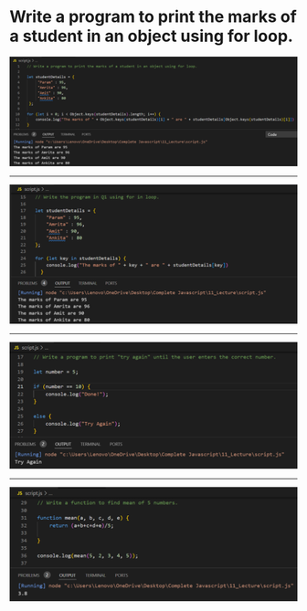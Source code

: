 # Write a program to print the marks of a student in an object using for loop.

![Screenshot](i1.png)

---

![Screenshot](i2.png)

---

![Screenshot](i3.png)

---

![Screenshot](i4.png)
